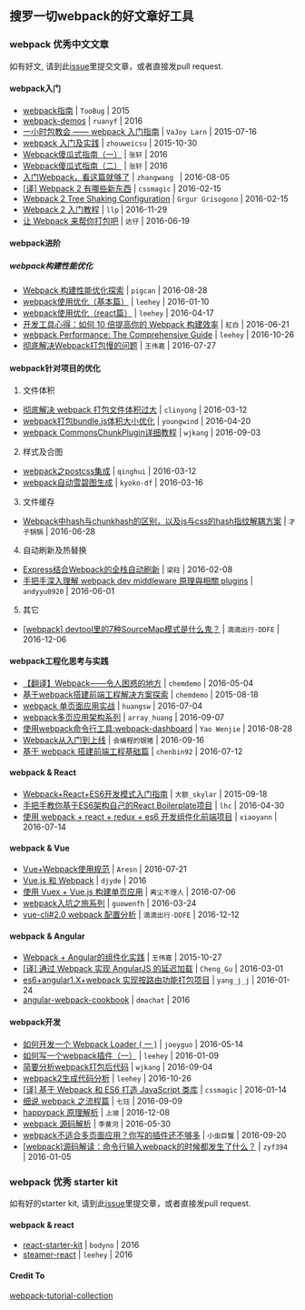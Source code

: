 ## 搜罗一切webpack的好文章好工具


### webpack 优秀中文文章


如有好文, 请到此[issue](https://github.com/webpack-china/webpack-articles-cn/issues/1)里提交文章，或者直接发pull request.

#### webpack入门　
* [webpack指南](https://webpack.toobug.net/zh-cn/) | `TooBug` | 2015
* [webpack-demos](https://github.com/ruanyf/webpack-demos) | `ruanyf` | 2016
* [一小时包教会 —— webpack 入门指南](http://www.cnblogs.com/vajoy/p/4650467.html) | `VaJoy Larn` | 2015-07-16
* [webpack 入门及实践](http://www.w3ctech.com//topic/1557) | `zhouweicsu` | 2015-10-30
* [Webpack傻瓜式指南（一）](http://zhuanlan.zhihu.com/FrontendMagazine/20367175) | `张轩` | 2016
* [Webpack傻瓜式指南（二）](http://zhuanlan.zhihu.com/FrontendMagazine/20397902) | `张轩` | 2016
* [入门Webpack，看这篇就够了](http://www.jianshu.com/p/42e11515c10f) | `zhangwang ` | 2016-08-05
* [[译] Webpack 2 有哪些新东西](https://github.com/cssmagic/blog/issues/58) | `cssmagic` | 2016-02-15
* [Webpack 2 Tree Shaking Configuration](https://medium.com/modus-create-front-end-development/webpack-2-tree-shaking-configuration-9f1de90f3233#.s0tndmlnq) | `Grgur Grisogono` | 2016-02-15
* [ Webpack 2 入门教程](https://llp0574.github.io/2016/11/29/getting-started-with-webpack2/) | `llp` | 2016-11-29
* [让 Webpack 来帮你打包吧](https://blog.zhangjd.me/2016/06/19/webpack-your-bags/) | `达仔` | 2016-06-19


#### webpack进阶

##### webpack构建性能优化
* [Webpack 构建性能优化探索](https://github.com/pigcan/blog/issues/1) | `pigcan` | 2016-08-28 
* [webpack使用优化（基本篇）](https://github.com/lcxfs1991/blog/issues/2) | `leehey` | 2016-01-10
* [webpack使用优化（react篇）](https://github.com/lcxfs1991/blog/issues/7) | `leehey` | 2016-04-17
* [开发工具心得：如何 10 倍提高你的 Webpack 构建效率](https://segmentfault.com/a/1190000005770042) | `紅白` | 2016-06-21
* [webpack Performance: The Comprehensive Guide](https://github.com/lcxfs1991/blog/issues/15) | `leehey` | 2016-10-26
* [彻底解决Webpack打包慢的问题](https://segmentfault.com/a/1190000006087638) | `王伟嘉` | 2016-07-27



#### webpack针对项目的优化
1. 文件体积
* [彻底解决 webpack 打包文件体积过大](http://www.jianshu.com/p/a64735eb0e2b) | `clinyong` | 2016-03-12
* [webpack打包bundle.js体积大小优化](https://github.com/youngwind/blog/issues/65) | `youngwind` | 2016-04-20
* [webpack CommonsChunkPlugin详细教程](https://segmentfault.com/a/1190000006808865) | `wjkang` | 2016-09-03

2. 样式及合图
* [webpack之postcss集成](https://segmentfault.com/a/1190000004592944) | `qinghui` | 2016-03-12
* [webpack自动雪碧图生成](http://kyon-df.com/2016/03/16/webpack_auto_sprites/) | `kyoko-df` | 2016-03-16

3. 文件缓存
* [Webpack中hash与chunkhash的区别，以及js与css的hash指纹解耦方案](http://www.cnblogs.com/ihardcoder/p/5623411.html) | `才子锅锅` | 2016-06-28

4. 自动刷新及热替换
* [Express结合Webpack的全栈自动刷新](http://acgtofe.com/posts/2016/02/full-live-reload-for-express-with-webpack) | `梁砫` | 2016-02-08
* [手把手深入理解 webpack dev middleware 原理與相關 plugins](https://segmentfault.com/a/1190000005614604#articleHeader11) | `andyyu0920` | 2016-06-01

5. 其它
* [[webpack] devtool里的7种SourceMap模式是什么鬼？](https://gold.xitu.io/post/58293502a0bb9f005767ba2f) | `滴滴出行·DDFE`  | 2016-12-06

#### webpack工程化思考与实践
* [【翻译】Webpack——令人困惑的地方](https://github.com/chemdemo/chemdemo.github.io/issues/13) | `chemdemo` | 2016-05-04
* [基于webpack搭建前端工程解决方案探索](https://github.com/chemdemo/chemdemo.github.io/issues/10) | `chemdemo` | 2015-08-18
* [webpack 单页面应用实战](https://segmentfault.com/a/1190000005866410#articleHeader11) | `huangsw` | 2016-07-04
* [webpack多页应用架构系列](https://segmentfault.com/a/1190000006843916#articleHeader5) | `array_huang` | 2016-09-07
* [使用webpack命令行工具:webpack-dashboard](https://yaowenjie.github.io/front-end/using-webpack-dashboard) | `Yao Wenjie` | 2016-08-28
* [Webpack从入门到上线](http://yincheng.site/webpack) | `会编程的银猪` | 2016-09-16
* [基于 webpack 搭建前端工程基础篇](https://github.com/chenbin92/react-redux-webpack-starter/issues/1)  | `chenbin92` | 2016-07-12

#### webpack & React
* [Webpack+React+ES6开发模式入门指南](http://www.cnblogs.com/skylar/p/React-Webpack-ES6.html) | `大额_skylar` | 2015-09-18
* [手把手教你基于ES6架构自己的React Boilerplate项目](https://segmentfault.com/a/1190000005037309) | `lhc` | 2016-04-30
* [使用 webpack + react + redux + es6 开发组件化前端项目](https://segmentfault.com/a/1190000005969488) | `xiaoyann` | 2016-07-14


#### webpack & Vue
* [Vue+Webpack使用规范](https://www.talkingcoder.com/article/6309726065044556372) | `Aresn` | 2016-07-21
* [Vue.js 和 Webpack](http://div.io/topic/1343?page=1#5517) | `djyde` | 2016
* [使用 Vuex + Vue.js 构建单页应用](https://segmentfault.com/a/1190000005891026) | `离尘不理人` | 2016-07-06
* [webpack入坑之旅系列](http://blog.guowenfh.com/2016/03/24/vue-webpack-01-base/) | `guowenfh` | 2016-03-24
* [vue-cli#2.0 webpack 配置分析](https://gold.xitu.io/post/584e48b2ac502e006c74a120) | `滴滴出行·DDFE`  | 2016-12-12


#### webpack & Angular
* [Webpack + Angular的组件化实践](https://segmentfault.com/a/1190000003915443) | `王伟嘉` | 2015-10-27
* [[译] 通过 Webpack 实现 AngularJS 的延迟加载](https://segmentfault.com/a/1190000004514747) | `Cheng_Gu` | 2016-03-01
* [es6+angular1.X+webpack 实现按路由功能打包项目](https://segmentfault.com/a/1190000004358725) | `yang_j_j` | 2016-01-24
* [angular-webpack-cookbook](http://dmachat.github.io/angular-webpack-cookbook/) | `dmachat` | 2016


#### webpack开发
* [如何开发一个 Webpack Loader ( 一 )](https://github.com/joeyguo/blog/issues/4) | `joeyguo` | 2016-05-14
* [如何写一个webpack插件（一）](https://github.com/lcxfs1991/blog/issues/1) | `leehey` | 2016-01-09
* [简要分析webpack打包后代码](https://segmentfault.com/a/1190000006814420) | `wjkang` | 2016-09-04
* [webpack2生成代码分析](https://github.com/lcxfs1991/blog/issues/14) | `leehey` | 2016-10-26
* [[译] 基于 Webpack 和 ES6 打造 JavaScript 类库](https://github.com/cssmagic/blog/issues/56) | `cssmagic` | 2016-01-14
* [细说 webpack 之流程篇](http://taobaofed.org/blog/2016/09/09/webpack-flow/) | `七珏` | 2016-09-09
* [happypack 原理解析](http://taobaofed.org/blog/2016/12/08/happypack-source-code-analysis/) | `上坡` | 2016-12-08
* [webpack 源码解析](https://lihuanghe.github.io/2016/05/30/webpack-event.html) | `李黄河` | 2016-05-30
* [webpack不适合多页面应用？你写的插件还不够多](http://www.jianshu.com/p/f6a2a47d084d) | `小虫巨蟹` | 2016-09-20
* [[webpack]源码解读：命令行输入webpack的时候都发生了什么？](https://github.com/DDFE/DDFE-blog/issues/12) | `zyf394 ` | 2016-01-05


### webpack 优秀 starter kit		


如有好的starter kit, 请到此[issue](https://github.com/webpack-china/webpack-articles-cn/issues/2)里提交章，或者直接发pull request.


#### webpack & react
* [react-starter-kit](https://github.com/bodyno/react-starter-kit) | `bodyno` | 2016
* [steamer-react](https://github.com/SteamerTeam/steamer-react) | `leehey` | 2016


#### Credit To 
[webpack-tutorial-collection](https://github.com/kraaas/webpack-tutorial-collection/blob/master/README.md)
